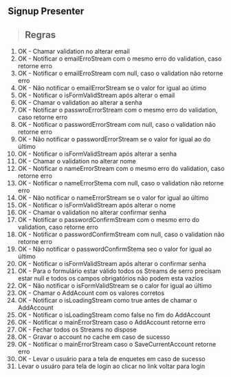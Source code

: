 ## Signup Presenter

> ## Regras
1. OK - Chamar validation no alterar email
2. OK - Notificar o emailErroStream com o mesmo erro do validation, caso retorne erro
3. OK - Notificar o emailErroStream com null, caso o validation não retorne erro
4. OK - Não notificar o emailErrorStream se o valor for igual ao útimo
5. OK - Notificar o isFormValidStream após alterar o email
6. OK - Chamar o validation ao alterar a senha
7. OK - Notificar o passwroErrorStream com o mesmo erro do validation, caso retorne erro
8. OK - Notificar o passwordErrorStream com null, caso o validation não retorne erro
9. OK - Não notificar o passwordErrorStream se o valor for igual ao do último
10. OK - Notificar o isFormValidStream após alterar a senha
11. OK - Chamar o validation no alterar nome
12. OK - Notificar o nameErrorStream com o mesmo erro do validation, caso retorne erro
13. OK - Notificar o nameErrorStema com null, caso o validation não retorne erro
14. OK - Não notificar o nameErrorStream se o valor for igual ao último
15. OK - Notificar o isFormValidStream após alterar o nome
16. OK - Chamar o validation no alterar confirmar senha
17. OK - Notificar o passwordConfirmStream com o mesmo erro do validation, caso retorne erro
18. OK - Notificar o passwordConfirmStream com null, caso o validation não retorne erro
19. OK - Não notificar o passwordConfirmStema seo o valor for igual ao último
20. OK - Notificar o isFormValidStream após alterar o confirmar senha
21. OK - Para o formulário estar válido todos os Streams de serro precisam estar null e todos os campos obrigatórios não podem esta vazios
22. OK - Não notificar o isFormValidStream se o calor for igual ao último
23. OK - Chamar o AddAcount com os valores corretos
24. OK - Notificar o isLoadingStream como true antes de chamar o AddAccount
25. OK - Notificar o isLoadingStream como false no fim do AddAccount
26. OK - Notificar o mainErrorStream caso o AddAccount retorne erro
27. OK - Fechar todos os Streams no dispose
28. OK - Gravar o account no cache em caso de sucesso 
29. OK - Notificar o mainErrorStream caso o SaveCurrentAccount retorne erro
30. OK - Levar o usuário para a tela de enquetes em caso de sucesso
31. Levar o usuáro para tela de login ao clicar no link voltar para login